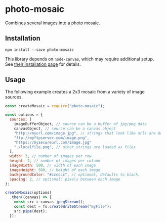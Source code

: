 # photo-mosaic
Combines several images into a photo mosaic.

## Installation
`npm install --save photo-mosaic`  


This library depends on `node-canvas`, which may require additional setup. See [their installation page](https://github.com/Automattic/node-canvas/wiki/_pages) for details.

## Usage
The following example creates a 2x3 mosaic from a variety of image sources.
```js
const createMosaic = require("photo-mosaic");

const options = {
  sources: [
    imageBufferObject, // source can be a buffer of jpg/png data
    canvasObject, // source can be a canvas object
    "http://myurl.com/image.jpg", // strings that look like urls are downloaded
    "ftp://myftpserver.com/image.png",
    "https://mysecureurl.com/image.jpg"
    "./localfile.png", // other strings are loaded as files
  ],
  width: 3, // number of images per row
  height: 2, // number of images per column
  imageWidth: 500, // width of each image
  imageHeight: 500, // height of each image
  backgroundColor: "#cccccc", // optional, defaults to black.
  spacing: 2, // optional: pixels between each image
};

createMosaic(options)
  .then((canvas) => {
    const src = canvas.jpegStream();
    const dest = fs.createWriteStream("myFile");
    src.pipe(dest);
  });
```